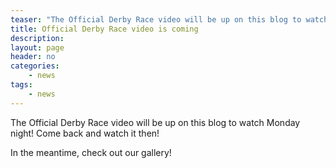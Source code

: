 ```yaml
---
teaser: "The Official Derby Race video will be up on this blog to watch"
title: Official Derby Race video is coming
description:
layout: page
header: no
categories:
    - news
tags:
    - news
---
```


The Official Derby Race video will be up on this blog to watch Monday night! Come back and watch it then!

In the meantime, check out our gallery!
